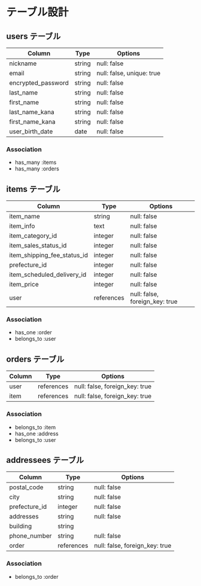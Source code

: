 
# テーブル設計

## users テーブル

| Column             | Type    | Options                   |
| ------------------ | ------- | ------------------------- |
| nickname           | string  | null: false               |
| email              | string  | null: false, unique: true |
| encrypted_password | string  | null: false               |
| last_name          | string  | null: false               |
| first_name         | string  | null: false               |
| last_name_kana     | string  | null: false               |
| first_name_kana    | string  | null: false               |
| user_birth_date    | date    | null: false               |

### Association

- has_many :items
- has_many :orders


## items テーブル

| Column                      | Type       | Options                         |
| --------------------------- | ---------- | ------------------------------- |
| item_name                   | string     | null: false                     |
| item_info                   | text       | null: false                     |
| item_category_id            | integer    | null: false                     |
| item_sales_status_id        | integer    | null: false                     |
| item_shipping_fee_status_id | integer    | null: false                     |
| prefecture_id               | integer    | null: false                     |
| item_scheduled_delivery_id  | integer    | null: false                     |
| item_price                  | integer    | null: false                     |
| user                        | references | null: false, foreign_key: true  |

### Association

- has_one  :order
- belongs_to :user


## orders テーブル

| Column    | Type       | Options                         |
| --------- | ---------- | ------------------------------- |
| user      | references | null: false, foreign_key: true  |
| item      | references | null: false, foreign_key: true  |

### Association

- belongs_to :item
- has_one :address
- belongs_to :user


## addressees テーブル

| Column        | Type       | Options                        |
| ------------- | ---------- | ------------------------------ |
| postal_code   | string     | null: false                    |
| city          | string     | null: false                    |
| prefecture_id | integer    | null: false                    |
| addresses     | string     | null: false                    |
| building      | string     |                                |
| phone_number  | string    | null: false                    |
| order         | references | null: false, foreign_key: true |


### Association

- belongs_to :order


